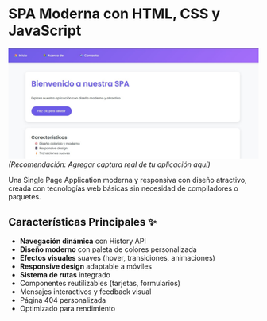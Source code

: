 # SPA Moderna con HTML, CSS y JavaScript

![Captura de la Aplicación](proyecto.jpg) 
*(Recomendación: Agregar captura real de tu aplicación aquí)*

Una Single Page Application moderna y responsiva con diseño atractivo, creada con tecnologías web básicas sin necesidad de compiladores o paquetes.

## Características Principales ✨

- **Navegación dinámica** con History API
- **Diseño moderno** con paleta de colores personalizada
- **Efectos visuales** suaves (hover, transiciones, animaciones)
- **Responsive design** adaptable a móviles
- **Sistema de rutas** integrado
- Componentes reutilizables (tarjetas, formularios)
- Mensajes interactivos y feedback visual
- Página 404 personalizada
- Optimizado para rendimiento
